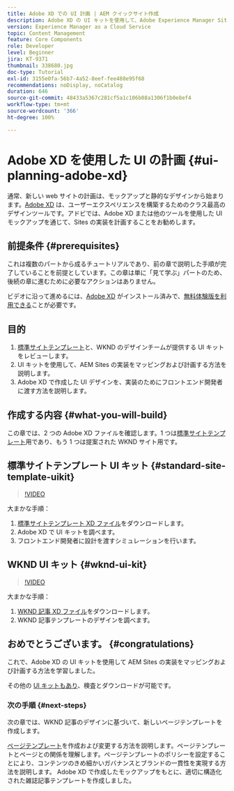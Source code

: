 ```yaml
---
title: Adobe XD での UI 計画 | AEM クイックサイト作成
description: Adobe XD の UI キットを使用して、Adobe Experience Manager Sites の実装を設計および高速化する方法を説明します。
version: Experience Manager as a Cloud Service
topic: Content Management
feature: Core Components
role: Developer
level: Beginner
jira: KT-9371
thumbnail: 338680.jpg
doc-type: Tutorial
exl-id: 3155e0fa-56b7-4a52-8eef-fee488e95f68
recommendations: noDisplay, noCatalog
duration: 646
source-git-commit: 48433a5367c281cf5a1c106b08a1306f1b0e8ef4
workflow-type: tm+mt
source-wordcount: '366'
ht-degree: 100%

---
```


# Adobe XD を使用した UI の計画 {#ui-planning-adobe-xd}

通常、新しい web サイトの計画は、モックアップと静的なデザインから始まります。[Adobe XD](https://www.adobe.com/products/xd.html) は、ユーザーエクスペリエンスを構築するためのクラス最高のデザインツールです。アドビでは、Adobe XD または他のツールを使用した UI モックアップを通じて、Sites の実装を計画することをお勧めします。

## 前提条件 {#prerequisites}

これは複数のパートから成るチュートリアルであり、前の章で説明した手順が完了していることを前提としています。この章は単に「見て学ぶ」パートのため、後続の章に進むために必要なアクションはありません。

ビデオに沿って進めるには、[Adobe XD](https://www.adobe.com/jp/products/xd/pricing/free-trial.html) がインストール済みで、[無料体験版を利用できる](https://www.adobe.com/jp/products/xd/pricing/free-trial.html)ことが必要です。

## 目的

1. [標準サイトテンプレート](https://github.com/adobe/aem-site-template-standard)と、WKND のデザインチームが提供する UI キットをレビューします。
1. UI キットを使用して、AEM Sites の実装をマッピングおよび計画する方法を説明します。
1. Adobe XD で作成した UI デザインを、実装のためにフロントエンド開発者に渡す方法を説明します。

## 作成する内容 {#what-you-will-build}

この章では、2 つの Adobe XD ファイルを確認します。1 つは[標準サイトテンプレート](https://github.com/adobe/aem-site-template-standard)用であり、もう 1 つは提案された WKND サイト用です。 

## 標準サイトテンプレート UI キット {#standard-site-template-uikit}

>[!VIDEO](https://video.tv.adobe.com/v/338680?quality=12&learn=on)

大まかな手順：

1. [標準サイトテンプレート XD ファイル](https://github.com/adobe/aem-site-template-standard/raw/main/files/wireframe.xd)をダウンロードします。
1. Adobe XD で UI キットを調べます。
1. フロントエンド開発者に設計を渡すシミュレーションを行います。

## WKND UI キット {#wknd-ui-kit}

>[!VIDEO](https://video.tv.adobe.com/v/30214?quality=12&learn=on)

大まかな手順：

1. [WKND 記事 XD ファイル](https://github.com/adobe/aem-guides-wknd/releases/download/aem-guides-wknd-0.0.2/AEM_UI-kit-WKND-article-design.xd)をダウンロードします。
1. WKND 記事テンプレートのデザインを調べます。

## おめでとうございます。 {#congratulations}

これで、Adobe XD の UI キットを使用して AEM Sites の実装をマッピングおよび計画する方法を学習しました。

その他の [UI キットもあり](https://www.adobe.com/jp/products/xd/features/ui-kits.html)、検査とダウンロードが可能です。

### 次の手順 {#next-steps}

次の章では、WKND 記事のデザインに基づいて、新しいページテンプレートを作成します。

[ページテンプレート](./page-templates.md)を作成および変更する方法を説明します。ページテンプレートとページとの関係を理解します。ページテンプレートのポリシーを設定することにより、コンテンツのきめ細かいガバナンスとブランドの一貫性を実現する方法を説明します。  Adobe XD で作成したモックアップをもとに、適切に構造化された雑誌記事テンプレートを作成しました。
